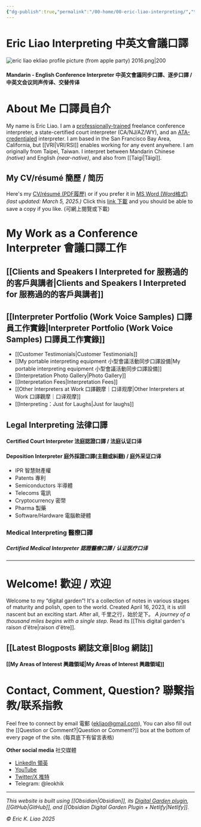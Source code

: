 ```yaml
---
{"dg-publish":true,"permalink":"/00-home/00-eric-liao-interpreting/","tags":["gardenEntry"],"noteIcon":"2"}
---
```


# Eric Liao Interpreting 中英文會議口譯


![eric liao ekliao profile picture (from apple party) 2016.png|200](/img/user/_attachments/_OB/eric%20liao%20ekliao%20profile%20picture%20(from%20apple%20party)%202016.png)

#### Mandarin - English Conference Interpreter 中英文會議同步口譯、逐步口譯 / 中英文会议同声传译、交替传译

# About Me 口譯員自介

My name is Eric Liao. I am a [professionally-trained](https://www.middlebury.edu/institute/academics/degree-programs/translation-interpretation) freelance conference interpreter, a state-certified court interpreter (CA/NJ/AZ/WY), and an [ATA-credentialed](https://www.atanet.org/member-center/credentialed-interpreter-designation/) interpreter. I am based in the San Francisco Bay Area, California, but [[VRI\|VRI/RSI]] enables working for any event anywhere. I am originally from Taipei, Taiwan. I interpret between Mandarin Chinese *(native)* and English *(near-native)*, and also from [[Taigi\|Tâigí]].
## My CV/résumé 簡歷 / 简历

Here's my [CV/résumé (PDF履歷)](https://drive.google.com/file/d/1urfh2Mi2SFkEburDPcxtpgftt7uBQ3kR/view?usp=sharing) or if you prefer it in [MS Word (Word格式)](https://docs.google.com/document/d/1mzehwmxN0JTIsmdPrlbqvC6uVr_NVuunAlw8hfcweSE/edit?usp=sharing) *(last updated: March 5, 2025.)* Click this [link 下載](https://drive.google.com/file/d/13-g5BbX-yMxbHMviU-3vD9y0AJ9BW8rI/view?usp=sharing) and you should be able to save a copy if you like. (可網上閱覽或下載)
# My Work as a Conference Interpreter 會議口譯工作

## [[Clients and Speakers I Interpreted for 服務過的的客戶與講者\|Clients and Speakers I Interpreted for 服務過的的客戶與講者]]

## [[Interpreter Portfolio (Work Voice Samples) 口譯員工作實錄\|Interpreter Portfolio (Work Voice Samples) 口譯員工作實錄]]

- [[Customer Testimonials\|Customer Testimonials]]
- [[My portable interpreting equipment 小型會議活動同步口譯設備\|My portable interpreting equipment 小型會議活動同步口譯設備]]
- [[Interpretation Photo Gallery\|Photo Gallery]]
- [[Interpretation Fees\|Interpretation Fees]]
- [[Other Interpreters at Work 口譯觀摩｜口译观摩\|Other Interpreters at Work 口譯觀摩｜口译观摩]]
- [[Interpreting：Just for Laughs\|Just for laughs]]
## Legal Interpreting 法律口譯
#### Certified Court Interpreter 法庭認證口譯 / 法庭认证口译
#### Deposition Interpreter 庭外採證口譯(主翻或糾翻) / 庭外采证口译

- IPR 智慧財產權
- Patents 專利
- Semiconductors 半導體
- Telecoms 電訊
- Cryptocurrency 密幣
- Pharma 製藥
- Software/Hardware 電腦軟硬體
### Medical Interpreting 醫療口譯

##### Certified Medical Interpreter 認證醫療口譯 / 认证医疗口译
---
# Welcome! 歡迎 / 欢迎

Welcome to my “digital garden”! It's a collection of notes in various stages of maturity and polish, open to the world. Created April 16, 2023, it is still nascent but an exciting start. After all, 千里之行，始於足下。 *A journey of a thousand miles begins with a single step.* Read its [[This digital garden's raison d'être\|raison d'être]].
## [[Latest Blogposts 網誌文章\|Blog 網誌]]

#### [[My Areas of Interest 興趣領域\|My Areas of Interest 興趣領域]]

# Contact, Comment, Question? 聯繫指教/联系指教

Feel free to connect by email 電郵 (ekliao@gmail.com), You can also fill out the [[Question or Comment?\|Question or Comment?]] box at the bottom of every page of the site. (每頁底下有留言表格)

**Other social media** 社交媒體
- [LinkedIn 領英](http://linkedin.com/in/ericliaointerpreter)
- [YouTube](https://www.youtube.com/@ericliaointerpreter)
- [Twitter/X 推特](https://twitter.com/eklinterpret)
- Telegram: @leokhik

---
*This website is built using [[Obsidian\|Obsidian]], its [Digital Garden plugin](https://github.com/oleeskild/obsidian-digital-garden), [[GitHub\|GitHub]], and [[Obsidian Digital Garden Plugin + Netlify\|Netlify]].*

*© Eric K. Liao 2025*